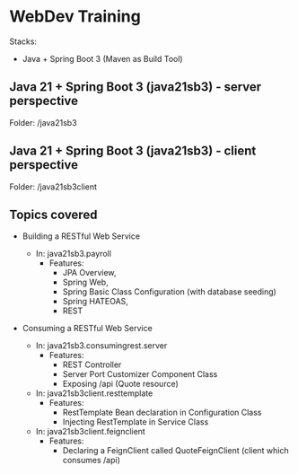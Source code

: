 # WebDev Training

Stacks:

- Java + Spring Boot 3 (Maven as Build Tool)

## Java 21 + Spring Boot 3 (java21sb3) - server perspective

Folder: /java21sb3

## Java 21 + Spring Boot 3 (java21sb3) - client perspective

Folder: /java21sb3client

## Topics covered

- Building a RESTful Web Service
  - In: java21sb3.payroll
    - Features: 
      - JPA Overview, 
      - Spring Web, 
      - Spring Basic Class Configuration (with database seeding)
      - Spring HATEOAS, 
      - REST

- Consuming a RESTful Web Service
  - In: java21sb3.consumingrest.server
    - Features:
      - REST Controller
      - Server Port Customizer Component Class
      - Exposing /api (Quote resource)
  - In: java21sb3client.resttemplate
    - Features:
      - RestTemplate Bean declaration in Configuration Class
      - Injecting RestTemplate in Service Class
  - In: java21sb3client.feignclient
    - Features:
      - Declaring a FeignClient called QuoteFeignClient (client which consumes /api) 